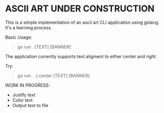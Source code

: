 # ASCII ART **UNDER CONSTRUCTION**

This is a simple implementation of an ascii art CLI application using golang. It's a learning process.

Basic Usage:
> go run . [TEXT] [BANNER]

The application currently supports text aligment to either center and right.

Try:

> go run . -j center [TEXT] [BANNER]

WORK IN PROGRESS:
+ Justify text
+ Color text
+ Output text to file


